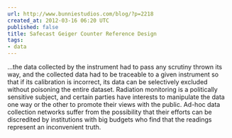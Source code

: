 ```yaml
---
url: http://www.bunniestudios.com/blog/?p=2218
created_at: 2012-03-16 06:20 UTC
published: false
title: Safecast Geiger Counter Reference Design
tags:
- data
---
```


...the data collected by the instrument had to pass any scrutiny thrown its way, and the collected data had to be traceable to a given instrument so that if its calibration is incorrect, its data can be selectively excluded without poisoning the entire dataset. Radiation monitoring is a politically sensitive subject, and certain parties have interests to manipulate the data one way or the other to promote their views with the public. Ad-hoc data collection networks suffer from the possibility that their efforts can be discredited by institutions with big budgets who find that the readings represent an inconvenient truth.

